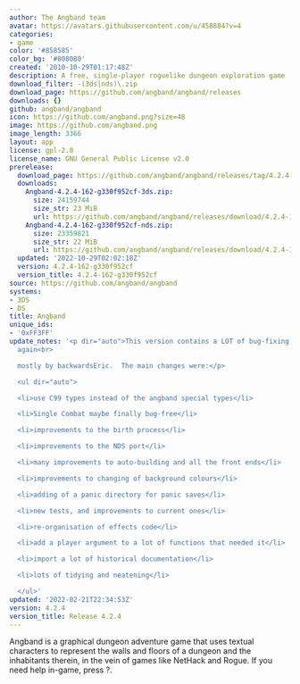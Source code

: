 ```yaml
---
author: The Angband team
avatar: https://avatars.githubusercontent.com/u/458884?v=4
categories:
- game
color: '#858585'
color_bg: '#808080'
created: '2010-10-29T01:17:48Z'
description: A free, single-player roguelike dungeon exploration game
download_filter: -(3ds|nds)\.zip
download_page: https://github.com/angband/angband/releases
downloads: {}
github: angband/angband
icon: https://github.com/angband.png?size=48
image: https://github.com/angband.png
image_length: 3366
layout: app
license: gpl-2.0
license_name: GNU General Public License v2.0
prerelease:
  download_page: https://github.com/angband/angband/releases/tag/4.2.4-162-g330f952cf
  downloads:
    Angband-4.2.4-162-g330f952cf-3ds.zip:
      size: 24159744
      size_str: 23 MiB
      url: https://github.com/angband/angband/releases/download/4.2.4-162-g330f952cf/Angband-4.2.4-162-g330f952cf-3ds.zip
    Angband-4.2.4-162-g330f952cf-nds.zip:
      size: 23359821
      size_str: 22 MiB
      url: https://github.com/angband/angband/releases/download/4.2.4-162-g330f952cf/Angband-4.2.4-162-g330f952cf-nds.zip
  updated: '2022-10-29T02:02:18Z'
  version: 4.2.4-162-g330f952cf
  version_title: 4.2.4-162-g330f952cf
source: https://github.com/angband/angband
systems:
- 3DS
- DS
title: Angband
unique_ids:
- '0xFF3FF'
update_notes: '<p dir="auto">This version contains a LOT of bug-fixing and code improvements,
  again<br>

  mostly by backwardsEric.  The main changes were:</p>

  <ul dir="auto">

  <li>use C99 types instead of the angband special types</li>

  <li>Single Combat maybe finally bug-free</li>

  <li>improvements to the birth process</li>

  <li>improvements to the NDS port</li>

  <li>many improvements to auto-building and all the front ends</li>

  <li>improvements to changing of background colours</li>

  <li>adding of a panic directory for panic saves</li>

  <li>new tests, and improvements to current ones</li>

  <li>re-organisation of effects code</li>

  <li>add a player argument to a lot of functions that needed it</li>

  <li>import a lot of historical documentation</li>

  <li>lots of tidying and neatening</li>

  </ul>'
updated: '2022-02-21T22:34:53Z'
version: 4.2.4
version_title: Release 4.2.4
---
```

Angband is a graphical dungeon adventure game that uses textual characters to represent the walls and floors of a dungeon and the inhabitants therein, in the vein of games like NetHack and Rogue. If you need help in-game, press ?.